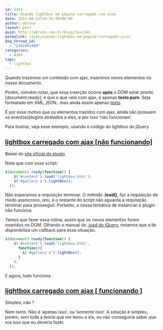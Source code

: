 ```yaml
---
id: 1343
title: Usando lightbox em página carregada com ajax
date: 2011-08-22T20:39:59+00:00
author: wbruno
layout: post
guid: http://wbruno.com.br/blog/?p=1343
permalink: /ajax/usando-lightbox-em-pagina-carregada-ajax/
dsq_thread_id:
  - "2101061489"
categories:
  - AJAX
tags:
  - lightbox
---
```

Quando trazemos um conteúdo com ajax, inserimos novos elementos no nosso documento.

Porém, convém notar, que essa inserção ocorre **após** o DOM estar pronto [document.ready], e que o que veio com ajax, é apenas **texto puro**. Seja formatado em XML, jSON.. mas ainda assim apenas <u>texto</u>.

<!--more-->



É por esse motivo que os elementos trazidos com ajax, ainda não possuem os eventos/plugins atrelados a eles, e por isso &#8216;não funcionam&#8217;.

Para ilustrar, veja esse exemplo, usando o código do lightbox do jQuery

## <a href="http://wbruno.com.br/scripts/lightbox-ajax1.html" target="_blank">lightbox carregado com ajax [não funcionando]</a>

Baixei do <a href="http://leandrovieira.com/projects/jquery/lightbox/" target="_blank">site oficial do plugin</a>.

Note que com esse script:

``` js
$(document).ready(function() {
    $('#content').load('lightbox.html');
    $('#gallery a').lightBox();
  });
```

Não esperamos a requisição terminar. O método **.load()**, faz a requisição de modo assíncrono, isto, é o restante do script não aguarda a requisição terminar para prosseguir. Portanto, a nossa tentativa de instanciar o plugin não funciona.

Temos que fazer essa rotina, assim que os novos elementos forem inseridos no DOM. Olhando o manual do <a href="http://api.jquery.com/load/" target="_blank">.load do jQuery</a>, notamos que a lib disponibiliza um callback para essa situação.

``` js
$(document).ready(function() {
    $('#content').load('lightbox.html',
      function(){
        $('#gallery a').lightBox();
      }
    );
  });
```

E agora, tudo funciona

## <a href="http://wbruno.com.br/scripts/lightbox-ajax2.html" target="_blank">lightbox carregado com ajax [ funcionando ]</a>

Simples, não ?

Nem tanto. Não é &#8216;apenas isso&#8217;, ou &#8216;somente isso&#8217;. A solução é simples, porém, sem toda a teoria que me levou a ela, eu não conseguiria saber que era isso que eu deveria fazer.
